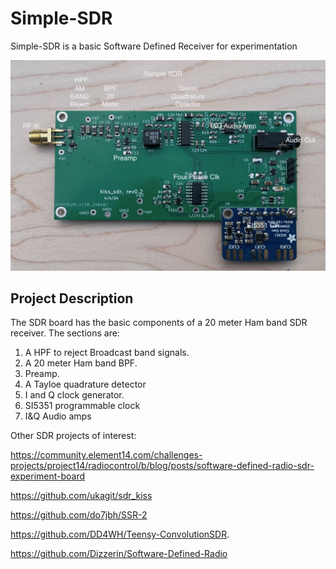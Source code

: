 # Simple-SDR
Simple-SDR is a basic Software Defined Receiver for experimentation

![Robot_Front](https://github.com/jerryok826/Simple-SDR/blob/main/Pictures/simple_sdr_caption.jpeg)

## Project Description
The SDR board has the basic components of a 20 meter Ham band SDR receiver. The sections are:
1. A HPF to reject Broadcast band signals.
2. A 20 meter Ham band BPF.
3. Preamp.
4. A Tayloe quadrature detector
5. I and Q clock generator.
6. SI5351 programmable clock
7. I&Q Audio amps

Other SDR projects of interest:

https://community.element14.com/challenges-projects/project14/radiocontrol/b/blog/posts/software-defined-radio-sdr-experiment-board

https://github.com/ukagit/sdr_kiss

https://github.com/do7jbh/SSR-2

https://github.com/DD4WH/Teensy-ConvolutionSDR.

https://github.com/Dizzerin/Software-Defined-Radio

